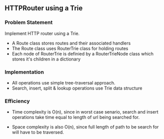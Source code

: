 ## HTTPRouter using a Trie

### Problem Statement

Implement HTTP router using a Trie.
* A Route class stores routes and their associated handlers
* The Route class uses RouterTrie class for holding routes
* Each node of RouterTrie is definied by a RouterTrieNode class which stores it's children in a dictionary

### Implementation

* All operations use simple tree-traversal approach.
* Search, insert, split & lookup operations use Trie data structure

### Efficiency

* Time complexity is O(n), since in worst case senario, search and insert operations take time equal to length of url being searched for.

* Space complexity is also O(n), since full length of path to be search for will have to be traversed.
